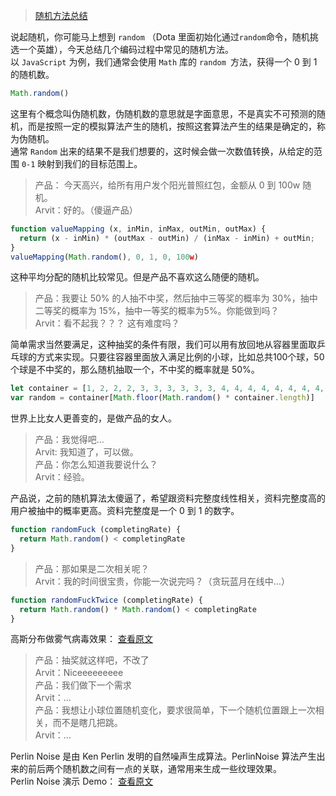 > [随机方法总结](https://www.w3ctrain.com/2018/02/12/random-func-sum-up/)   

说起随机，你可能马上想到 `random` （Dota 里面初始化通过`random`命令，随机挑选一个英雄），今天总结几个编码过程中常见的随机方法。  
以 `JavaScript` 为例，我们通常会使用 `Math` 库的 `random `方法，获得一个 0 到 1 的随机数。  
```js
Math.random()
```
这里有个概念叫伪随机数，伪随机数的意思就是字面意思，不是真实不可预测的随机，而是按照一定的模拟算法产生的随机，按照这套算法产生的结果是确定的，称为伪随机。   
通常 `Random` 出来的结果不是我们想要的，这时候会做一次数值转换，从给定的范围 `0-1` 映射到我们的目标范围上。   
 
> 产品： 今天高兴，给所有用户发个阳光普照红包，金额从 0 到 100w 随机。   
> Arvit：好的。（傻逼产品）

```js
function valueMapping (x, inMin, inMax, outMin, outMax) {
  return (x - inMin) * (outMax - outMin) / (inMax - inMin) + outMin;
}
valueMapping(Math.random(), 0, 1, 0, 100w)
```

这种平均分配的随机比较常见。但是产品不喜欢这么随便的随机。   

> 产品：我要让 50% 的人抽不中奖，然后抽中三等奖的概率为 30%，抽中二等奖的概率为 15%，抽中一等奖的概率为5%。你能做到吗？   
> Arvit：看不起我？？？ 这有难度吗？   

简单需求当然要满足，这种抽奖的条件有限，我们可以用有放回地从容器里面取乒乓球的方式来实现。只要往容器里面放入满足比例的小球，比如总共100个球，50个球是不中奖的，那么随机抽取一个，不中奖的概率就是 50%。   
```js
let container = [1, 2, 2, 2, 3, 3, 3, 3, 3, 3, 4, 4, 4, 4, 4, 4, 4, 4, 4, 4]
var random = container[Math.floor(Math.random() * container.length)]
```

世界上比女人更善变的，是做产品的女人。   

> 产品：我觉得吧…  
> Arvit: 我知道了，可以做。  
> 产品：你怎么知道我要说什么？   
> Arvit：经验。  

产品说，之前的随机算法太傻逼了，希望跟资料完整度线性相关，资料完整度高的用户被抽中的概率更高。资料完整度是一个 0 到 1 的数字。   

```js
function randomFuck (completingRate) {
  return Math.random() < completingRate
}
```

> 产品：那如果是二次相关呢？  
> Arvit：我的时间很宝贵，你能一次说完吗？（贪玩蓝月在线中…）   
```js
function randomFuckTwice (completingRate) {
  return Math.random() * Math.random() < completingRate
}
```
高斯分布做雾气病毒效果：  [查看原文](https://www.w3ctrain.com/2018/02/12/random-func-sum-up/)    

> 产品：抽奖就这样吧，不改了  
> Arvit：Niceeeeeeeee  
> 产品：我们做下一个需求  
> Arvit：…  
> 产品：我想让小球位置随机变化，要求很简单，下一个随机位置跟上一次相关，而不是瞎几把跳。  
> Arvit：…  

Perlin Noise 是由 Ken Perlin 发明的自然噪声生成算法。PerlinNoise 算法产生出来的前后两个随机数之间有一点的关联，通常用来生成一些纹理效果。   
Perlin Noise 演示 Demo： [查看原文](https://www.w3ctrain.com/2018/02/12/random-func-sum-up/)    